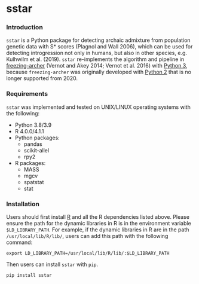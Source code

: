 # sstar

### Introduction

`sstar` is a Python package for detecting archaic admixture from population genetic data with S* scores (Plagnol and Wall 2006), which can be used for detecting introgression not only in humans, but also in other species, e.g. Kulhwilm et al. (2019). `sstar` re-implements the algorithm and pipeline in [freezing-archer](https://github.com/bvernot/freezing-archer) (Vernot and Akey 2014; Vernot et al. 2016) with [Python 3](https://www.python.org/downloads/), because `freezing-archer` was originally developed with [Python 2](https://www.python.org/doc/sunset-python-2/) that is no longer supported from 2020.

### Requirements

`sstar` was implemented and tested on UNIX/LINUX operating systems with the following:

- Python 3.8/3.9
- R 4.0.0/4.1.1
- Python packages:
	- pandas
	- scikit-allel
	- rpy2
- R packages:
	- MASS
	- mgcv
	- spatstat
	- stat

### Installation

Users should first install [R](https://cran.r-project.org/) and all the R dependencies listed above. Please ensure the path for the dynamic libraries in R is in the environment variable `$LD_LIBRARY_PATH`. For example, if the dynamic libraries in R are in the path `/usr/local/lib/R/lib/`, users can add this path with the following command:

	export LD_LIBRARY_PATH=/usr/local/lib/R/lib/:$LD_LIBRARY_PATH

Then users can install `sstar` with `pip`.

	pip install sstar
